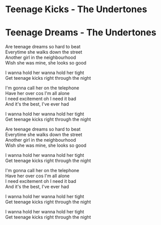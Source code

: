 # Teenage Kicks - The Undertones

# Teenage Dreams - The Undertones

Are teenage dreams so hard to beat\
Everytime she walks down the street\
Another girl in the neighbourhood\
Wish she was mine, she looks so good

I wanna hold her wanna hold her tight\
Get teenage kicks right through the night

I'm gonna call her on the telephone\
Have her over cos I'm all alone\
I need excitement oh I need it bad\
And it's the best, I've ever had

I wanna hold her wanna hold her tight\
Get teenage kicks right through the night

Are teenage dreams so hard to beat\
Everytime she walks down the street\
Another girl in the neighbourhood\
Wish she was mine, she looks so good

I wanna hold her wanna hold her tight\
Get teenage kicks right through the night

I'm gonna call her on the telephone\
Have her over cos I'm all alone\
I need excitement oh I need it bad\
And it's the best, I've ever had

I wanna hold her wanna hold her tight\
Get teenage kicks right through the night

I wanna hold her wanna hold her tight\
Get teenage kicks right through the night